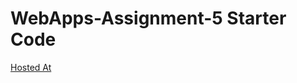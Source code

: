 # WebApps-Assignment-5 Starter Code

[Hosted At](https://44-563-webapps-f21.github.io/webapps-s21-assignment-5-satheesheppalapelli/)
